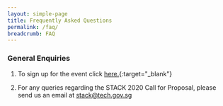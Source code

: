 ```yaml
---
layout: simple-page
title: Frequently Asked Questions
permalink: /faq/
breadcrumb: FAQ
---
```

### **General Enquiries**

1. To sign up for the event click [here.](https://rsvp.govtechstack.sg){:target="_blank"}

2. For any queries regarding the STACK 2020 Call for Proposal, please send us an email at <stack@tech.gov.sg>
